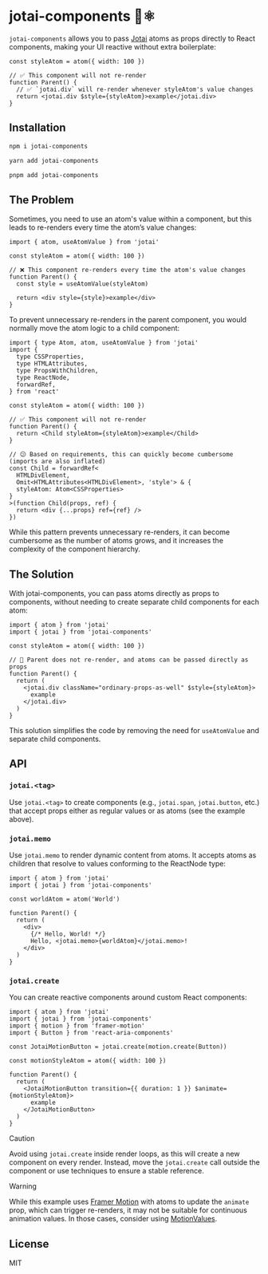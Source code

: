 # jotai-components 👻⚛

`jotai-components` allows you to pass [Jotai](https://jotai.org/) atoms as props directly to React components, making your UI reactive without extra boilerplate:

```tsx
const styleAtom = atom({ width: 100 })

// ✅ This component will not re-render
function Parent() {
  // ✅ `jotai.div` will re-render whenever styleAtom's value changes
  return <jotai.div $style={styleAtom}>example</jotai.div>
}
```

## Installation
```bash
npm i jotai-components
```

```bash
yarn add jotai-components 
```

```bash
pnpm add jotai-components
```

## The Problem
Sometimes, you need to use an atom's value within a component,
but this leads to re-renders every time the atom’s value changes:

```tsx
import { atom, useAtomValue } from 'jotai'

const styleAtom = atom({ width: 100 })

// ❌ This component re-renders every time the atom's value changes
function Parent() {
  const style = useAtomValue(styleAtom)
  
  return <div style={style}>example</div>
}
```

To prevent unnecessary re-renders in the parent component, you would normally move the atom logic to a child component:

```tsx
import { type Atom, atom, useAtomValue } from 'jotai'
import {
  type CSSProperties,
  type HTMLAttributes,
  type PropsWithChildren,
  type ReactNode,
  forwardRef,
} from 'react'

const styleAtom = atom({ width: 100 })

// ✅ This component will not re-render
function Parent() {
  return <Child styleAtom={styleAtom}>example</Child>
}

// 😕 Based on requirements, this can quickly become cumbersome (imports are also inflated)
const Child = forwardRef<
  HTMLDivElement,
  Omit<HTMLAttributes<HTMLDivElement>, 'style'> & {
  styleAtom: Atom<CSSProperties>
}
>(function Child(props, ref) {
  return <div {...props} ref={ref} />
})
```

While this pattern prevents unnecessary re-renders, it can become cumbersome as the number of atoms grows,
and it increases the complexity of the component hierarchy.


## The Solution

With jotai-components, you can pass atoms directly as props to components,
without needing to create separate child components for each atom:

```tsx
import { atom } from 'jotai'
import { jotai } from 'jotai-components'

const styleAtom = atom({ width: 100 })

// 🤩 Parent does not re-render, and atoms can be passed directly as props
function Parent() {
  return (
    <jotai.div className="ordinary-props-as-well" $style={styleAtom}>
      example
    </jotai.div>
  )
}
```

This solution simplifies the code by removing the need for `useAtomValue` and separate child components.

## API

### `jotai.<tag>`

Use `jotai.<tag>` to create components (e.g., `jotai.span`, `jotai.button`, etc.)
that accept props either as regular values or as atoms (see the example above).

### `jotai.memo`

Use `jotai.memo` to render dynamic content from atoms.
It accepts atoms as children that resolve to values conforming to the ReactNode type:

```tsx
import { atom } from 'jotai'
import { jotai } from 'jotai-components'

const worldAtom = atom('World')

function Parent() {
  return (
    <div>
      {/* Hello, World! */}
      Hello, <jotai.memo>{worldAtom}</jotai.memo>!
    </div>
  )
}
```

### `jotai.create`

You can create reactive components around custom React components:

```tsx
import { atom } from 'jotai'
import { jotai } from 'jotai-components'
import { motion } from 'framer-motion'
import { Button } from 'react-aria-components'

const JotaiMotionButton = jotai.create(motion.create(Button))

const motionStyleAtom = atom({ width: 100 })

function Parent() {
  return (
    <JotaiMotionButton transition={{ duration: 1 }} $animate={motionStyleAtom}>
      example
    </JotaiMotionButton>
  )
}
```

> [!CAUTION]  
> Avoid using `jotai.create` inside render loops, as this will create a new component on every render.
> Instead, move the `jotai.create` call outside the component or use techniques to ensure a stable reference.

> [!WARNING]  
> While this example uses [Framer Motion](https://www.framer.com/motion/) with atoms to update the `animate` prop,
> which can trigger re-renders, it may not be suitable for continuous animation values.
> In those cases, consider using [MotionValues](https://www.framer.com/motion/motionvalue/).

## License

MIT
